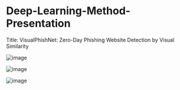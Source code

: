 # Deep-Learning-Method-Presentation
Title: VisualPhishNet: Zero-Day Phishing Website Detection by Visual Similarity

![image](https://user-images.githubusercontent.com/125625532/223237469-3f960b29-49d8-49aa-a6c1-682188d9951d.png)


![image](https://user-images.githubusercontent.com/125625532/223238066-4f5f4017-50be-4dcc-98bb-45ce276ea149.png)

![image](https://user-images.githubusercontent.com/125625532/223238319-e793e407-876e-4a51-b635-0fb5cb1ac7f9.png)


